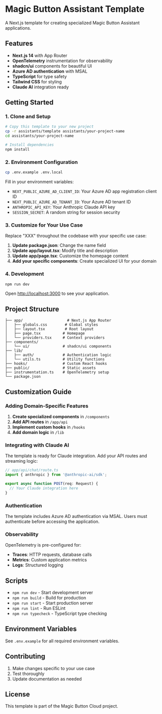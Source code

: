 # Magic Button Assistant Template

A Next.js template for creating specialized Magic Button Assistant applications.

## Features

- **Next.js 14** with App Router
- **OpenTelemetry** instrumentation for observability
- **shadcn/ui** components for beautiful UI
- **Azure AD authentication** with MSAL
- **TypeScript** for type safety
- **Tailwind CSS** for styling
- **Claude AI** integration ready

## Getting Started

### 1. Clone and Setup

```bash
# Copy this template to your new project
cp -r assistants/template assistants/your-project-name
cd assistants/your-project-name

# Install dependencies
npm install
```

### 2. Environment Configuration

```bash
cp .env.example .env.local
```

Fill in your environment variables:

- `NEXT_PUBLIC_AZURE_AD_CLIENT_ID`: Your Azure AD app registration client ID
- `NEXT_PUBLIC_AZURE_AD_TENANT_ID`: Your Azure AD tenant ID
- `ANTHROPIC_API_KEY`: Your Anthropic Claude API key
- `SESSION_SECRET`: A random string for session security

### 3. Customize for Your Use Case

Replace "XXX" throughout the codebase with your specific use case:

1. **Update package.json**: Change the name field
2. **Update app/layout.tsx**: Modify title and description
3. **Update app/page.tsx**: Customize the homepage content
4. **Add your specific components**: Create specialized UI for your domain

### 4. Development

```bash
npm run dev
```

Open [http://localhost:3000](http://localhost:3000) to see your application.

## Project Structure

```
├── app/                    # Next.js App Router
│   ├── globals.css        # Global styles
│   ├── layout.tsx         # Root layout
│   ├── page.tsx          # Homepage
│   └── providers.tsx     # Context providers
├── components/
│   └── ui/               # shadcn/ui components
├── lib/
│   ├── auth/             # Authentication logic
│   └── utils.ts          # Utility functions
├── hooks/                # Custom React hooks
├── public/               # Static assets
├── instrumentation.ts    # OpenTelemetry setup
└── package.json
```

## Customization Guide

### Adding Domain-Specific Features

1. **Create specialized components** in `/components`
2. **Add API routes** in `/app/api`
3. **Implement custom hooks** in `/hooks`
4. **Add domain logic** in `/lib`

### Integrating with Claude AI

The template is ready for Claude integration. Add your API routes and streaming logic:

```typescript
// app/api/chat/route.ts
import { anthropic } from '@anthropic-ai/sdk';

export async function POST(req: Request) {
  // Your Claude integration here
}
```

### Authentication

The template includes Azure AD authentication via MSAL. Users must authenticate before accessing the application.

### Observability

OpenTelemetry is pre-configured for:
- **Traces**: HTTP requests, database calls
- **Metrics**: Custom application metrics
- **Logs**: Structured logging

## Scripts

- `npm run dev` - Start development server
- `npm run build` - Build for production
- `npm run start` - Start production server
- `npm run lint` - Run ESLint
- `npm run typecheck` - TypeScript type checking

## Environment Variables

See `.env.example` for all required environment variables.

## Contributing

1. Make changes specific to your use case
2. Test thoroughly
3. Update documentation as needed

## License

This template is part of the Magic Button Cloud project.